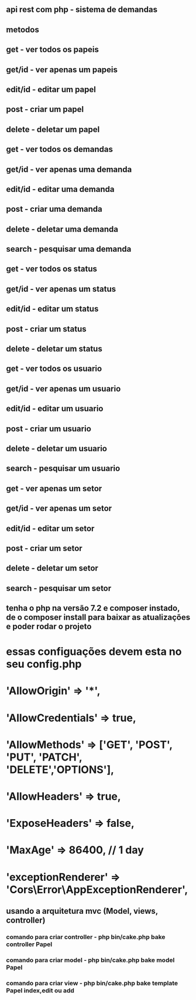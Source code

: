 ## api rest com php - sistema de demandas

## metodos

## get - ver todos os papeis
## get/id - ver apenas um papeis
## edit/id - editar um papel
## post - criar  um papel
## delete - deletar  um papel

## get - ver todos os demandas
## get/id - ver apenas uma demanda
## edit/id - editar uma demanda
## post - criar uma demanda
## delete - deletar  uma demanda
## search - pesquisar  uma demanda

## get - ver todos os status
## get/id - ver apenas um status
## edit/id - editar um status
## post - criar  um status
## delete - deletar  um status

## get - ver todos os usuario
## get/id - ver apenas um usuario
## edit/id - editar um usuario
## post - criar  um usuario
## delete - deletar  um usuario
## search - pesquisar  um usuario

## get - ver apenas um  setor
## get/id - ver apenas um setor
## edit/id - editar um setor
## post - criar  um setor
## delete - deletar  um setor
## search - pesquisar  um setor

## tenha o php na versão 7.2 e composer instado, de o composer install para baixar as atualizações e poder rodar o  projeto

# essas configuações devem esta no seu config.php
# 'AllowOrigin' => '*',
#   'AllowCredentials' => true,
#  'AllowMethods' => ['GET', 'POST', 'PUT', 'PATCH', 'DELETE','OPTIONS'],
# 'AllowHeaders' => true,
#  'ExposeHeaders' => false,
# 'MaxAge' => 86400, // 1 day
# 'exceptionRenderer' => 'Cors\Error\AppExceptionRenderer',
        
## usando a arquitetura mvc (Model, views, controller)

### comando para criar controller - php bin/cake.php bake controller Papel 
### comando para criar model - php bin/cake.php bake model Papel 
### comando para criar view - php bin/cake.php bake template Papel index,edit ou add 
